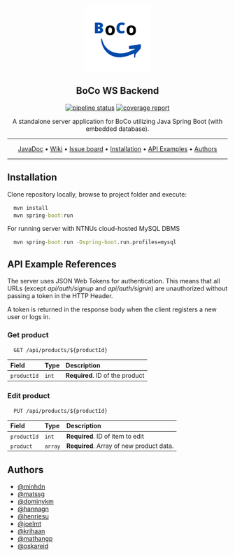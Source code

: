 <p align="center"><a href="https://gitlab.stud.idi.ntnu.no/idatt2106_2022_08/backend"><img src="assets/logo.svg" width="150"></a></p> 
<h2 align="center"><b>BoCo WS Backend</b></h2>

<p align="center">
  <a href="https://gitlab.stud.idi.ntnu.no/idatt2106_2022_08/backend/-/commits/main"><img alt="pipeline status" src="https://gitlab.stud.idi.ntnu.no/idatt2106_2022_08/backend/badges/main/pipeline.svg" /></a>
  <a href="https://gitlab.stud.idi.ntnu.no/idatt2106_2022_08/backend/-/commits/main"><img alt="coverage report" src="https://gitlab.stud.idi.ntnu.no/idatt2106_2022_08/backend/badges/main/coverage.svg" /></a> 
</p>

<p align="center">A standalone server application for BoCo utilizing Java Spring Boot (with embedded database).</p>

<hr>
<p align="center">
  <a href="http://idatt2106_2022_08.pages.stud.idi.ntnu.no/backend/allpackages-index.html">JavaDoc</a>
  &bull; <a href="https://gitlab.stud.idi.ntnu.no/idatt2106_2022_08/backend/-/wikis/home">Wiki</a> 
  &bull; <a href="https://gitlab.stud.idi.ntnu.no/idatt2106_2022_08/backend/-/boards">Issue board</a>
  &bull; <a href="#installation">Installation</a> 
  &bull; <a href="#api-example-references">API Examples</a> 
  &bull; <a href="#authors">Authors</a> 
</p>
<hr>

## Installation

Clone repository locally, browse to project folder and execute:

```cmd
  mvn install
  mvn spring-boot:run
```
For running server with NTNUs cloud-hosted MySQL DBMS

```cmd
  mvn spring-boot:run -Dspring-boot.run.profiles=mysql
```


## API Example References

The server uses JSON Web Tokens for authentication. This means that all URLs (except *api/auth/signup* and *api/auth/signin*) are unauthorized without passing a token in the HTTP Header.

A token is returned in the response body when the client registers a new user or logs in.

### Get product

```
  GET /api/products/${productId}
```

| Field | Type     | Description                |
| :-------- | :------- | :------------------------- |
| `productId` | `int` | **Required**. ID of the product |

### Edit product

```
  PUT /api/products/${productId}
```

|   Field   |  Type    | Description                       |
| :-------- | :------- | :-------------------------------- |
|`productId`| `int` | **Required**. ID of item to edit |
| `product` | `array`  | **Required**. Array of new product data. |


## Authors

- [@minhdn](https://gitlab.stud.idi.ntnu.no/minhdn)
- [@matssg](https://gitlab.stud.idi.ntnu.no/matssg)
- [@dominykm](https://gitlab.stud.idi.ntnu.no/dominykm)
- [@hannagn](https://gitlab.stud.idi.ntnu.no/hannagn)
- [@henriesu](https://gitlab.stud.idi.ntnu.no/henriesu)
- [@joelmt](https://gitlab.stud.idi.ntnu.no/joelmt)
- [@krihaan](https://gitlab.stud.idi.ntnu.no/krihaan)
- [@mathangp](https://gitlab.stud.idi.ntnu.no/mathangp)
- [@oskareid](https://gitlab.stud.idi.ntnu.no/oskareid)


